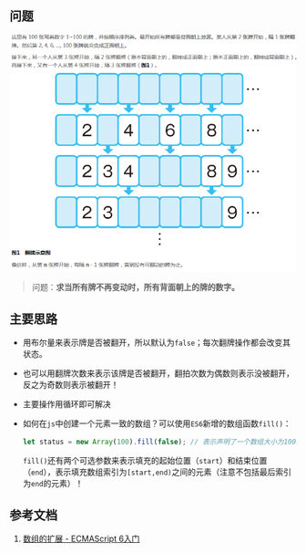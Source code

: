 ## 问题

![description](p1.png)

> 问题：**求当所有牌不再变动时，所有背面朝上的牌的数字。**



## 主要思路

- 用布尔量来表示牌是否被翻开，所以默认为`false`；每次翻牌操作都会改变其状态。

- 也可以用翻牌次数来表示该牌是否被翻开，翻拍次数为偶数则表示没被翻开，反之为奇数则表示被翻开！

- 主要操作用循环即可解决

- 如何在`js`中创建一个元素一致的数组？可以使用`ES6`新增的数组函数`fill()`：

  ```js
  let status = new Array(100).fill(false); // 表示声明了一个数组大小为100且元素全为false的数组
  ```

  `fill()`还有两个可选参数来表示填充的起始位置（`start`）和结束位置（`end`），表示填充数组索引为`[start,end)`之间的元素（注意不包括最后索引为`end`的元素）！

## 参考文档

1. [数组的扩展 - ECMAScript 6入门](http://es6.ruanyifeng.com/#docs/array#%E6%95%B0%E7%BB%84%E5%AE%9E%E4%BE%8B%E7%9A%84-fill)


